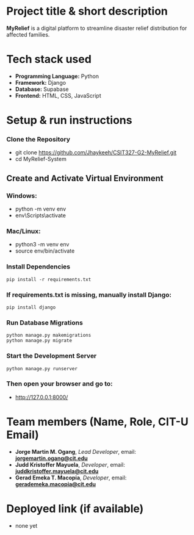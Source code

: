 # Project title & short description

**MyRelief** is a digital platform to streamline disaster relief distribution for affected families.

# Tech stack used

- **Programming Language:** Python  
- **Framework:** Django  
- **Database:** Supabase  
- **Frontend:** HTML, CSS, JavaScript 

# Setup & run instructions
### Clone the Repository
- git clone https://github.com/Jhaykeeh/CSIT327-G2-MyRelief.git
- cd MyRelief-System

## Create and Activate Virtual Environment
### Windows:
- python -m venv env
- env\Scripts\activate
### Mac/Linux:

- python3 -m venv env
- source env/bin/activate

### Install Dependencies
	pip install -r requirements.txt
### If requirements.txt is missing, manually install Django:
	pip install django

### Run Database Migrations
	python manage.py makemigrations
	python manage.py migrate

### Start the Development Server
	python manage.py runserver
### Then open your browser and go to: 
- http://127.0.0.1:8000/

# Team members (Name, Role, CIT-U Email)

- **Jorge Martin M. Ogang**, *Lead Developer*, email: **jorgemartin.ogang@cit.edu**
- **Judd Kristoffer Mayuela**, *Developer*, email: **juddkristoffer.mayuela@cit.edu**
- **Gerad Emeka T. Macopia**, *Developer*, email: **gerademeka.macopia@cit.edu**



# Deployed link (if available) 
- none yet


